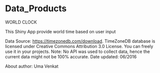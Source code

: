 # Data_Products
WORLD CLOCK

This Shiny App provide world time based on user input

Data Source: https://timezonedb.com/download. TimeZoneDB database is licensed under Creative Commons Attribution 3.0 License. You can freely use it in your projects.
Note: No API was used to collect data, hence the current data might not be 100% accurate.
Date updated: 06/2016

About author: Uma Venkat
